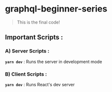 # graphql-beginner-series

> This is the final code!

## **Important Scripts :**

### **A) Server Scripts :**

**`yarn dev`** : Runs the server in development mode

### **B) Client Scripts :**

**`yarn dev`** : Runs React's dev server
